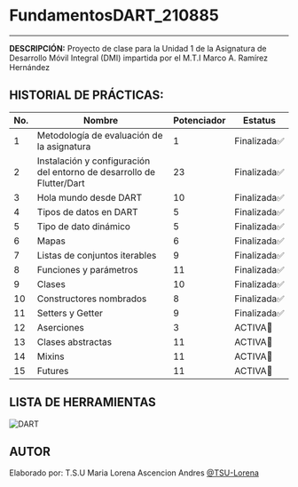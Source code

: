 # FundamentosDART_210885
----

**DESCRIPCIÓN:**
Proyecto de clase para la Unidad 1 de la Asignatura de Desarrollo Móvil Integral (DMI) impartida por el M.T.I Marco A. Ramírez Hernández

## HISTORIAL DE PRÁCTICAS:

|No. |Nombre|Potenciador|Estatus|
|--|--|--|--|
|1|Metodología de evaluación de la asignatura|1|Finalizada✅|
|2|Instalación y configuración del entorno de desarrollo de Flutter/Dart|23|Finalizada✅|
|3|Hola mundo desde DART|10|Finalizada✅|
|4|Tipos de datos en DART|5|Finalizada✅|
|5|Tipo de dato dinámico|5|Finalizada✅|
|6|Mapas|6|Finalizada✅|
|7|Listas de conjuntos iterables|9|Finalizada✅|
|8|Funciones y parámetros|11|Finalizada✅|
|9|Clases|10|Finalizada✅|
|10|Constructores nombrados|8|Finalizada✅|
|11|Setters y Getter|9|Finalizada✅|
|12|Aserciones|3|ACTIVA🌟|
|13|Clases abstractas|11|ACTIVA🌟|
|14|Mixins|11|ACTIVA🌟|
|15|Futures|11|ACTIVA🌟|

## LISTA DE HERRAMIENTAS
![DART](https://img.shields.io/badge/Dart-0175C2?style=for-the-badge&logo=dart&logoColor=white)

## AUTOR
Elaborado por: T.S.U Maria Lorena Ascencion Andres [@TSU-Lorena](https://github.com/loreasc2003)